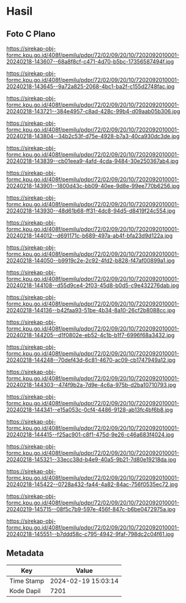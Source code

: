 # Hasil

## Foto C Plano

https://sirekap-obj-formc.kpu.go.id/408f/pemilu/pdpr/72/02/09/20/10/7202092010001-20240218-143607--68a8f8cf-c471-4d70-b5bc-17356587494f.jpg

https://sirekap-obj-formc.kpu.go.id/408f/pemilu/pdpr/72/02/09/20/10/7202092010001-20240218-143645--9a72a825-2068-4bc1-ba2f-c155d2748fac.jpg

https://sirekap-obj-formc.kpu.go.id/408f/pemilu/pdpr/72/02/09/20/10/7202092010001-20240218-143721--384e4957-c8ad-428c-99b4-d09aab05b306.jpg

https://sirekap-obj-formc.kpu.go.id/408f/pemilu/pdpr/72/02/09/20/10/7202092010001-20240218-143804--34b2c53f-d75e-4928-b7a3-40ca930dc3de.jpg

https://sirekap-obj-formc.kpu.go.id/408f/pemilu/pdpr/72/02/09/20/10/7202092010001-20240218-143839--cb01eea9-4afd-4cda-9484-30e250367ab4.jpg

https://sirekap-obj-formc.kpu.go.id/408f/pemilu/pdpr/72/02/09/20/10/7202092010001-20240218-143901--1800d43c-bb09-40ee-9d8e-99ee770b6256.jpg

https://sirekap-obj-formc.kpu.go.id/408f/pemilu/pdpr/72/02/09/20/10/7202092010001-20240218-143930--48d61b68-ff31-4dc8-94d5-d8419f24c554.jpg

https://sirekap-obj-formc.kpu.go.id/408f/pemilu/pdpr/72/02/09/20/10/7202092010001-20240218-144012--d691171c-b689-497a-ab4f-bfa23d9d122a.jpg

https://sirekap-obj-formc.kpu.go.id/408f/pemilu/pdpr/72/02/09/20/10/7202092010001-20240218-144050--b9919c2e-2c92-4fd2-b828-f47af00899a1.jpg

https://sirekap-obj-formc.kpu.go.id/408f/pemilu/pdpr/72/02/09/20/10/7202092010001-20240218-144108--d55d9ce4-2f03-45d8-b0d5-c9e432276dab.jpg

https://sirekap-obj-formc.kpu.go.id/408f/pemilu/pdpr/72/02/09/20/10/7202092010001-20240218-144136--b42faa93-51be-4b34-8a10-26cf2b8088cc.jpg

https://sirekap-obj-formc.kpu.go.id/408f/pemilu/pdpr/72/02/09/20/10/7202092010001-20240218-144205--d1f0802e-eb52-4c1b-b1f7-6996f68a3432.jpg

https://sirekap-obj-formc.kpu.go.id/408f/pemilu/pdpr/72/02/09/20/10/7202092010001-20240218-144248--70def43d-6c81-4670-ac09-cb1747949a12.jpg

https://sirekap-obj-formc.kpu.go.id/408f/pemilu/pdpr/72/02/09/20/10/7202092010001-20240218-144303--474f9b2a-7d9e-4c6a-975b-d2ba10710793.jpg

https://sirekap-obj-formc.kpu.go.id/408f/pemilu/pdpr/72/02/09/20/10/7202092010001-20240218-144341--e15a053c-0cf4-4486-9128-ab13fc4bf6b8.jpg

https://sirekap-obj-formc.kpu.go.id/408f/pemilu/pdpr/72/02/09/20/10/7202092010001-20240218-144415--f25ac901-c8f1-475d-9e26-c46a683f4024.jpg

https://sirekap-obj-formc.kpu.go.id/408f/pemilu/pdpr/72/02/09/20/10/7202092010001-20240218-145321--33ecc38d-b4e9-40a5-9b21-7d80e19218da.jpg

https://sirekap-obj-formc.kpu.go.id/408f/pemilu/pdpr/72/02/09/20/10/7202092010001-20240218-145422--0728a432-fa44-4a82-84ac-756f0535ec72.jpg

https://sirekap-obj-formc.kpu.go.id/408f/pemilu/pdpr/72/02/09/20/10/7202092010001-20240219-145715--08f5c7b9-597e-456f-847c-b6be0472975a.jpg

https://sirekap-obj-formc.kpu.go.id/408f/pemilu/pdpr/72/02/09/20/10/7202092010001-20240218-145551--b7ddd58c-c795-4942-9faf-798dc2c04f61.jpg


## Metadata

| Key        | Value               |
| ---------- | ------------------- |
| Time Stamp | 2024-02-19 15:03:14 |
| Kode Dapil | 7201                |



